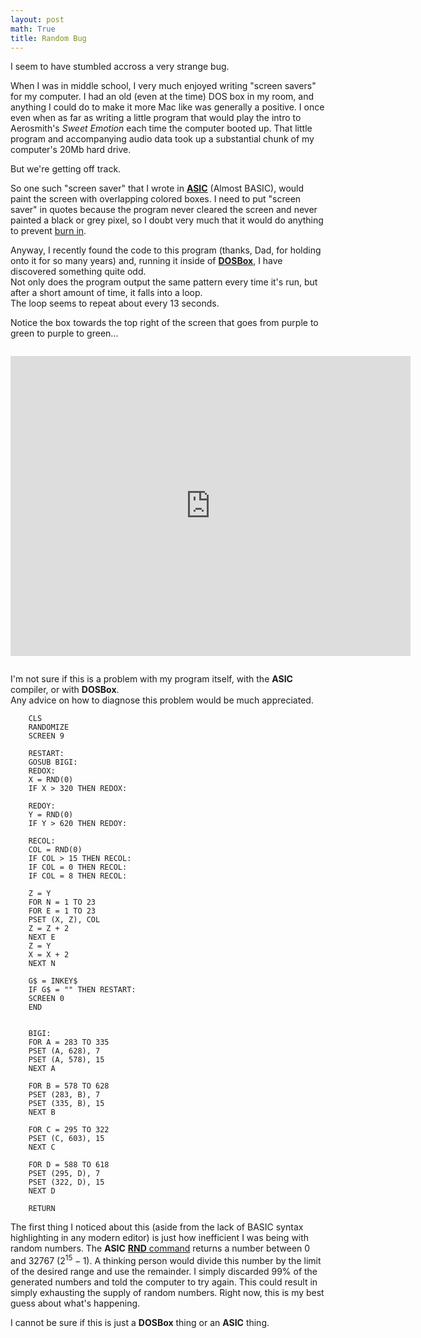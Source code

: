 ```yaml
---
layout: post
math: True
title: Random Bug
---
```

I seem to have stumbled accross a very strange bug.

When I was in middle school, I very much enjoyed writing "screen savers" for my computer. I had an old (even at the time) DOS box in my room, and anything I could do to make it more Mac like was generally a positive. I once even when as far as writing a little program that would play the intro to Aerosmith's _Sweet Emotion_ each time the computer booted up. That little program and accompanying audio data took up a substantial chunk of my computer's 20Mb hard drive.

But we're getting off track.

So one such "screen saver" that I wrote in **[ASIC](http://asic.pathawks.com/)** (Almost BASIC), would paint the screen with overlapping colored boxes. I need to put "screen saver" in quotes because the program never cleared the screen and never painted a black or grey pixel, so I doubt very much that it would do anything to prevent [burn in](http://en.wikipedia.org/wiki/Screen_burn-in).

Anyway, I recently found the code to this program (thanks, Dad, for holding onto it for so many years) and, running it inside of [**DOSBox**](http://www.dosbox.com/), I have discovered something quite odd.  
Not only does the program output the same pattern every time it's run, but after a short amount of time, it falls into a loop.  
The loop seems to repeat about every 13 seconds.

Notice the box towards the top right of the screen that goes from purple to green to purple to green...

<iframe width="640" height="480" src="http://www.youtube-nocookie.com/embed/RucsIOZPpvI?rel=0" frameborder="0" allowfullscreen="allowfullscreen" style="margin:1em auto;">
</iframe>


I'm not sure if this is a problem with my program itself, with the **ASIC** compiler, or with **DOSBox**.  
Any advice on how to diagnose this problem would be much appreciated.


        CLS
        RANDOMIZE
        SCREEN 9
        
        RESTART:
        GOSUB BIGI:
        REDOX:
        X = RND(0)
        IF X > 320 THEN REDOX:
        
        REDOY:
        Y = RND(0)
        IF Y > 620 THEN REDOY:
        
        RECOL:
        COL = RND(0)
        IF COL > 15 THEN RECOL:
        IF COL = 0 THEN RECOL:
        IF COL = 8 THEN RECOL:
        
        Z = Y
        FOR N = 1 TO 23
        FOR E = 1 TO 23
        PSET (X, Z), COL
        Z = Z + 2
        NEXT E
        Z = Y
        X = X + 2
        NEXT N
        
        G$ = INKEY$
        IF G$ = "" THEN RESTART:
        SCREEN 0
        END
        
        
        BIGI:
        FOR A = 283 TO 335
        PSET (A, 628), 7
        PSET (A, 578), 15
        NEXT A
        
        FOR B = 578 TO 628
        PSET (283, B), 7
        PSET (335, B), 15
        NEXT B
        
        FOR C = 295 TO 322
        PSET (C, 603), 15
        NEXT C
        
        FOR D = 588 TO 618
        PSET (295, D), 7
        PSET (322, D), 15
        NEXT D
        
        RETURN

The first thing I noticed about this (aside from the lack of BASIC syntax highlighting in any modern editor) is just how inefficient I was being with random numbers. The **ASIC** [**RND** command](http://asic.pathawks.com/reference/rnd) returns a number between 0 and 32767 ($2^{15}-1$). A thinking person would divide this number by the limit of the desired range and use the remainder. I simply discarded 99% of the generated numbers and told the computer to try again. This could result in simply exhausting the supply of random numbers. Right now, this is my best guess about what's happening.

I cannot be sure if this is just a **DOSBox** thing or an **ASIC** thing.
